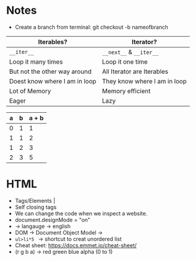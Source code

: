 # Notes
- Create a branch from terminal: git checkout -b nameofbranch

| Iterables?                    | Iterator?                    |
| ----------------------------- | ---------------------------- |
| `__iter__`                    | `__next__` & `__iter__`      |
| Loop it many times            | Loop it one time             |
| But not the other way around  | All Iterator are Iterables   |
| Doest know where I am in loop | They know where I am in loop |
| Lot of Memory                 | Memory efficient             |
| Eager                         | Lazy                         |
 
 
 
| a   | b   | a + b |
| --- | --- | ----- |
| 0   | 1   | 1     |
| 1   | 1   | 2     |
| 1   | 2   | 3     |
| 2   | 3   | 5     |

# HTML
- Tags/Elements | 
- Self closing tags
- We can change the code when we inspect a website.
- document.designMode = "on"
- <html lang="en"> -> langauge -> english
- DOM -> Document Object Model ->
- `ul>li*5 ` -> shortcut to creat unordered list
- Cheat sheet: https://docs.emmet.io/cheat-sheet/
- (r g b a) -> red green blue alpha (0 to 1)
